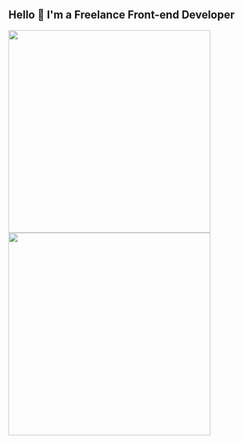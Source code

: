 ## Hello 👋 I'm a Freelance Front-end Developer


<p>
  <img src="https://github-readme-stats.vercel.app/api?username=sashaj&show_icons=true&theme=dark" width="400">
  <img src="https://github-readme-stats.vercel.app/api/top-langs/?username=sashaj&theme=dark&layout=compact" width="400">
</p>
  
<!--
**sashaj/sashaj** is a ✨ _special_ ✨ repository because its `README.md` (this file) appears on your GitHub profile.

Here are some ideas to get you started:

- 🔭 I’m currently working on ...
- 🌱 I’m currently learning ...
- 👯 I’m looking to collaborate on ...
- 🤔 I’m looking for help with ...
- 💬 Ask me about ...
- 📫 How to reach me: ...
- 😄 Pronouns: ...
- ⚡ Fun fact: ...
-->
